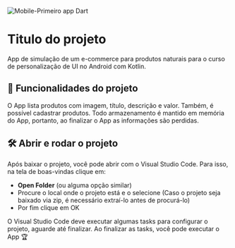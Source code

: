 
![Mobile-Primeiro app Dart](https://github.com/user-attachments/assets/66874d91-be96-42cc-bc18-0024fac24912)

# Titulo do projeto

App de simulação de um e-commerce para produtos naturais para o curso de personalização de UI no Android com Kotlin.

## 🔨 Funcionalidades do projeto

O App lista produtos com imagem, título, descrição e valor. Também, é possível cadastrar produtos. Todo armazenamento é mantido em memória do App, portanto, ao finalizar o App as informações são perdidas.

## 🛠️ Abrir e rodar o projeto

Após baixar o projeto, você pode abrir com o Visual Studio Code. Para isso, na tela de boas-vindas clique em:

- **Open Folder** (ou alguma opção similar)
- Procure o local onde o projeto está e o selecione (Caso o projeto seja baixado via zip, é necessário extraí-lo antes de procurá-lo)
- Por fim clique em OK

O Visual Studio Code deve executar algumas tasks para configurar o projeto, aguarde até finalizar. Ao finalizar as tasks, você pode executar o App 🏆 

